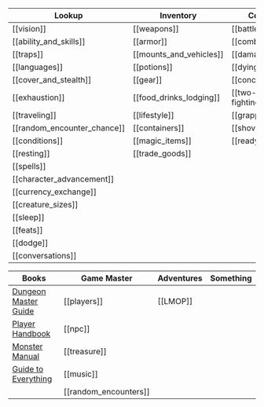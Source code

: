 | Lookup                  | Inventory                  | Combat                     | Locations          |Books
|-------------------------|----------------------------|----------------------------|--------------------|------
|[[vision]]               |[[weapons]]                 |[[battlefield]]             |[[swordcoast]]      |
|[[ability_and_skills]]   |[[armor]]                   |[[combat_rules]]            |[[tinear]]          |         
|[[traps]]                |[[mounts_and_vehicles]]     |[[damage]]                  |[[neverwinter]]     |
|[[languages]]            |[[potions]]                 |[[dying]]                   |[[random_locations]]
|[[cover_and_stealth]]    |[[gear]]                    |[[concentration]]           |
|[[exhaustion]]           |[[food_drinks_lodging]]     |[[two-weapon-fighting]]    |
|[[traveling]]            |[[lifestyle]]               |[[grappling]]               |
|[[random_encounter_chance]]|[[containers]]            |[[shoving]]                 |
|[[conditions]]           |[[magic_items]]             |[[readying]]                |
|[[resting]]              | [[trade_goods]]            |     |
|[[spells]]|
|[[character_advancement]]|
|[[currency_exchange]]|
|[[creature_sizes]]|
|[[sleep]]|
|[[feats]]|
|[[dodge]]| 
|[[conversations]]| |

| Books                  | Game Master                 | Adventures                  | Something                  |
|-------------------------|----------------------------|----------------------------|----------------------------|
| [Dungeon Master Guide](http://10.0.30.2:8083/read/174/pdf)|[[players]] |[[LMOP]]
| [Player Handbook](http://10.0.30.2:8083/read/8/pdf)|[[npc]] |
| [Monster Manual](http://10.0.30.2:8083/read/175/pdf)|[[treasure]]
| [Guide to Everything](http://10.0.30.2:8083/read/172/pdf)|[[music]]
|                        | [[random_encounters]]  


